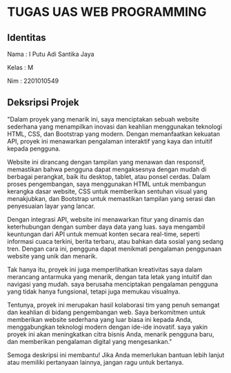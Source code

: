 # TUGAS UAS WEB PROGRAMMING

## Identitas

Nama : I Putu Adi Santika Jaya

Kelas : M

Nim : 2201010549

## Deksripsi Projek

"Dalam proyek yang menarik ini, saya menciptakan sebuah website sederhana yang menampilkan inovasi dan keahlian menggunakan teknologi HTML, CSS, dan Bootstrap yang modern. Dengan memanfaatkan kekuatan API, proyek ini menawarkan pengalaman interaktif yang kaya dan intuitif kepada pengguna.

Website ini dirancang dengan tampilan yang menawan dan responsif, memastikan bahwa pengguna dapat mengaksesnya dengan mudah di berbagai perangkat, baik itu desktop, tablet, atau ponsel cerdas. Dalam proses pengembangan, saya menggunakan HTML untuk membangun kerangka dasar website, CSS untuk memberikan sentuhan visual yang menakjubkan, dan Bootstrap untuk memastikan tampilan yang serasi dan penyesuaian layar yang lancar.

Dengan integrasi API, website ini menawarkan fitur yang dinamis dan keterhubungan dengan sumber daya data yang luas. saya mengambil keuntungan dari API untuk memuat konten secara real-time, seperti informasi cuaca terkini, berita terbaru, atau bahkan data sosial yang sedang tren. Dengan cara ini, pengguna dapat menikmati pengalaman penggunaan website yang unik dan menarik.

Tak hanya itu, proyek ini juga memperlihatkan kreativitas saya dalam merancang antarmuka yang menarik, dengan tata letak yang intuitif dan navigasi yang mudah. saya berusaha menciptakan pengalaman pengguna yang tidak hanya fungsional, tetapi juga memukau visualnya.

Tentunya, proyek ini merupakan hasil kolaborasi tim yang penuh semangat dan keahlian di bidang pengembangan web. Saya berkomitmen untuk memberikan website sederhana yang luar biasa ini kepada Anda, menggabungkan teknologi modern dengan ide-ide inovatif. saya yakin proyek ini akan meningkatkan citra bisnis Anda, menarik pengguna baru, dan memberikan pengalaman digital yang mengesankan."

Semoga deskripsi ini membantu! Jika Anda memerlukan bantuan lebih lanjut atau memiliki pertanyaan lainnya, jangan ragu untuk bertanya.
